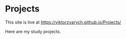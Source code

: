 # Projects

This site is live at https://viktorzvarych.github.io/Projects/

Here are my study projects.
